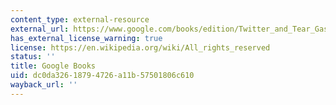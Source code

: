 ```yaml
---
content_type: external-resource
external_url: https://www.google.com/books/edition/Twitter_and_Tear_Gas/x7S_DgAAQBAJ?hl=en&gbpv=1&dq=Twitter+and+Tear+Gas&printsec=frontcover
has_external_license_warning: true
license: https://en.wikipedia.org/wiki/All_rights_reserved
status: ''
title: Google Books
uid: dc0da326-1879-4726-a11b-57501806c610
wayback_url: ''
---
```

